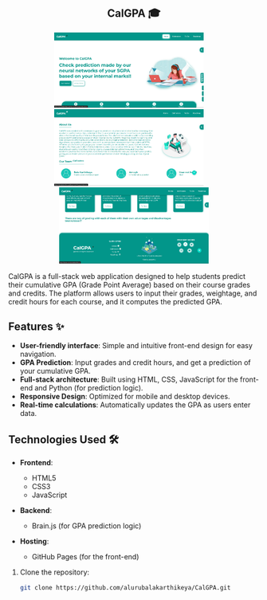 # <h2 align="center">CalGPA 🎓</h2>

<p align="center">
  <img src="https://github.com/alurubalakarthikeya/CalGPA/blob/main/imgs/image.png?raw=true" alt="Image 1" width="300" style="display: inline-block; margin-right: 20px;"/>
  <img src="https://github.com/alurubalakarthikeya/CalGPA/blob/main/imgs/image1.png?raw=true" alt="Image 2" width="300" style="display: inline-block; margin-right: 20px;"/>
  <img src="https://github.com/alurubalakarthikeya/CalGPA/blob/main/imgs/image3.png?raw=true" alt="Image 3" width="300" style="display: inline-block;"/>
</p>

CalGPA is a full-stack web application designed to help students predict their cumulative GPA (Grade Point Average) based on their course grades and credits. 
The platform allows users to input their grades, weightage, and credit hours for each course, and it computes the predicted GPA. 

## Features ✨

- **User-friendly interface**: Simple and intuitive front-end design for easy navigation. 
- **GPA Prediction**: Input grades and credit hours, and get a prediction of your cumulative GPA. 
- **Full-stack architecture**: Built using HTML, CSS, JavaScript for the front-end and Python (for prediction logic). 
- **Responsive Design**: Optimized for mobile and desktop devices. 
- **Real-time calculations**: Automatically updates the GPA as users enter data. 

## Technologies Used 🛠️

- **Frontend**:
  - HTML5 
  - CSS3 
  - JavaScript 
  
- **Backend**:
  - Brain.js  (for GPA prediction logic)
    
- **Hosting**:
  - GitHub Pages (for the front-end)

1. Clone the repository:
   ```bash
   git clone https://github.com/alurubalakarthikeya/CalGPA.git
